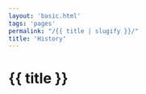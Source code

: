 ```yaml
---
layout: 'basic.html'
tags: 'pages'	
permalink: "/{{ title | slugify }}/"
title: 'History'
---
```


# {{ title }}